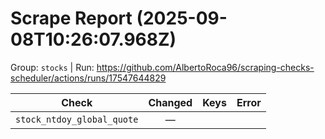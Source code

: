 # Scrape Report (2025-09-08T10:26:07.968Z)

Group: `stocks`  |  Run: https://github.com/AlbertoRoca96/scraping-checks-scheduler/actions/runs/17547644829

| Check | Changed | Keys | Error |
|---|:---:|:--|:--|
| `stock_ntdoy_global_quote` | — |  |  |
